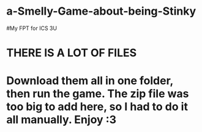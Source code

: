 # a-Smelly-Game-about-being-Stinky
#My FPT for ICS 3U

# THERE IS A LOT OF FILES
# Download them all in one folder, then run the game. The zip file was too big to add here, so I had to do it all manually. Enjoy :3
